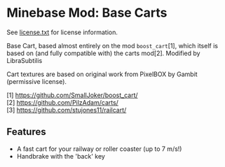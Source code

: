 Minebase Mod: Base Carts
========================
See [license.txt](./license.txt) for license information.

Base Cart, based almost entirely on the mod `boost_cart`[1], which itself is 
based on (and fully compatible with) the carts mod[2].
Modified by LibraSubtilis

Cart textures are based on original work from PixelBOX by Gambit (permissive 
license).

[1] https://github.com/SmallJoker/boost_cart/  
[2] https://github.com/PilzAdam/carts/  
[3] https://github.com/stujones11/railcart/  


Features
----------
- A fast cart for your railway or roller coaster (up to 7 m/s!)
- Handbrake with the 'back' key
